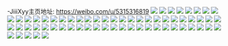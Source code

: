 -JiiiXyy主页地址: https://weibo.com/u/5315316819 
![](https://wx4.sinaimg.cn/mw2000/005NIwIrgy1h96q8ejy6ij32c03407wh.jpg) 
![](https://wx4.sinaimg.cn/mw2000/005NIwIrgy1h96109swqwj31ms26e7wh.jpg) 
![](https://wx4.sinaimg.cn/mw2000/005NIwIrgy1h960zwq3q9j32c0340x6q.jpg) 
![](https://wx4.sinaimg.cn/mw2000/005NIwIrgy1h960zzlgyqj32c0340e82.jpg) 
![](https://wx4.sinaimg.cn/mw2000/005NIwIrgy1h96102gpi6j32c0340x6s.jpg) 
![](https://wx4.sinaimg.cn/mw2000/005NIwIrgy1h960ztnvk7j32c03404qq.jpg) 
![](https://wx4.sinaimg.cn/mw2000/005NIwIrly1h8osdw5h1uj30w616wtgj.jpg) 
![](https://wx4.sinaimg.cn/mw2000/005NIwIrly1h8osdxa1hxj30u0140dog.jpg) 
![](https://wx4.sinaimg.cn/mw2000/005NIwIrly1h8osdxuqyfj30u0140aq7.jpg) 
![](https://wx4.sinaimg.cn/mw2000/005NIwIrly1h8osdzzwwvj30u014016w.jpg) 
![](https://wx4.sinaimg.cn/mw2000/005NIwIrly1h8osdz30opj30u0140gx1.jpg) 
![](https://wx4.sinaimg.cn/mw2000/005NIwIrly1h8osdzi5jrj30u0140qf1.jpg) 
![](https://wx4.sinaimg.cn/mw2000/005NIwIrly1h8osdwr885j30u014049q.jpg) 
![](https://wx4.sinaimg.cn/mw2000/005NIwIrly1h8osdybno9j30u01407as.jpg) 
![](https://wx4.sinaimg.cn/mw2000/005NIwIrly1h8osdyl65cj30u01hc77k.jpg) 
![](https://wx4.sinaimg.cn/mw2000/005NIwIrly1h8hky26eq2j30wi1ychdt.jpg) 
![](https://wx4.sinaimg.cn/mw2000/005NIwIrly1h8dnryyjtnj31jk111b29.jpg) 
![](https://wx4.sinaimg.cn/mw2000/005NIwIrly1h8dnxytn9pj31400u0ama.jpg) 
![](https://wx4.sinaimg.cn/mw2000/005NIwIrly1h8dnsxt30pj31j62psu0x.jpg) 
![](https://wx4.sinaimg.cn/mw2000/005NIwIrly1h83ok9pcm3j321v1jekjl.jpg) 
![](https://wx4.sinaimg.cn/mw2000/005NIwIrly1h82wokarjmj317v1mie2c.jpg) 
![](https://wx4.sinaimg.cn/mw2000/005NIwIrly1h82womeym1j32c0340qv6.jpg) 
![](https://wx4.sinaimg.cn/mw2000/005NIwIrly1h82wogrow5j3291301x6q.jpg) 
![](https://wx4.sinaimg.cn/mw2000/005NIwIrly1h7tdh7gehdj30wi1ls7k4.jpg) 
![](https://wx4.sinaimg.cn/mw2000/005NIwIrly1h7tdh6ys3vj30wi1lstof.jpg) 
![](https://wx4.sinaimg.cn/mw2000/005NIwIrly1h7tdh7t9trj30wi1ls7ka.jpg) 
![](https://wx4.sinaimg.cn/mw2000/005NIwIrly1h7tdp3uf0ij31nj1njkjl.jpg) 
![](https://wx4.sinaimg.cn/mw2000/005NIwIrly1h7oth7ndlyj312u1fsqkt.jpg) 
![](https://wx4.sinaimg.cn/mw2000/005NIwIrly1h78gvvpmonj32c0340x6q.jpg) 
![](https://wx4.sinaimg.cn/mw2000/005NIwIrly1h78gw0oguyj32c034lu0y.jpg) 
![](https://wx4.sinaimg.cn/mw2000/005NIwIrly1h6sh0tck1cj32yo1o0b29.jpg) 
![](https://wx4.sinaimg.cn/mw2000/005NIwIrly1h6l7d6qhiuj30wi1ycdvv.jpg) 
![](https://wx4.sinaimg.cn/mw2000/005NIwIrly1h6l7d55ggsj30wi1ycb29.jpg) 
![](https://wx4.sinaimg.cn/mw2000/005NIwIrly1h6i3zn1tzuj32c0340qan.jpg) 
![](https://wx4.sinaimg.cn/mw2000/005NIwIrly1h6i3zocmaej32c0340e83.jpg) 
![](https://wx4.sinaimg.cn/mw2000/005NIwIrly1h6i3zfz4ubj32c03404nn.jpg) 
![](https://wx4.sinaimg.cn/mw2000/005NIwIrly1h6i3zlgamzj32c0340ais.jpg) 
![](https://wx4.sinaimg.cn/mw2000/005NIwIrly1h6i3zk7te6j32c03407ng.jpg) 
![](https://wx4.sinaimg.cn/mw2000/005NIwIrly1h6i3zg9w3lj30u0140dlk.jpg) 
![](https://wx4.sinaimg.cn/mw2000/005NIwIrly1h6gnyb6xv0j30wi17cq57.jpg) 
![](https://wx4.sinaimg.cn/mw2000/005NIwIrly1h67mvly2w4j30wi18vn0i.jpg) 
![](https://wx4.sinaimg.cn/mw2000/005NIwIrly1h63419gvr0j32c0340ad6.jpg) 
![](https://wx4.sinaimg.cn/mw2000/005NIwIrly1h5txdfxvqoj31le24je81.jpg) 
![](https://wx4.sinaimg.cn/mw2000/005NIwIrly1h5o18sev7rj32c0340e81.jpg) 
![](https://wx4.sinaimg.cn/mw2000/005NIwIrgy1h5lr6nkjbjj32c0340npf.jpg) 
![](https://wx4.sinaimg.cn/mw2000/005NIwIrgy1h5lr6q91hoj32c0340kjn.jpg) 
![](https://wx4.sinaimg.cn/mw2000/005NIwIrgy1h5lrdcqjsfj31o0280kjl.jpg) 
![](https://wx4.sinaimg.cn/mw2000/005NIwIrgy1h4bmd2gm0pj32c0340e82.jpg) 
![](https://wx4.sinaimg.cn/mw2000/005NIwIrgy1h40yvalemdj30u0140wv2.jpg) 
![](https://wx4.sinaimg.cn/mw2000/005NIwIrgy1h40yv12t61j32c0340x6r.jpg) 
![](https://wx4.sinaimg.cn/mw2000/005NIwIrgy1h40yufdd7vj32c033z1kz.jpg) 
![](https://wx4.sinaimg.cn/mw2000/005NIwIrgy1h40yultlkvj32782xnx6p.jpg) 
![](https://wx4.sinaimg.cn/mw2000/005NIwIrgy1h40yv44qguj32852yvkjm.jpg) 
![](https://wx4.sinaimg.cn/mw2000/005NIwIrgy1h40yuqs8atj323e2si1kz.jpg) 
![](https://wx4.sinaimg.cn/mw2000/005NIwIrly1h3pj8jf07zj32c03407wk.jpg) 
![](https://wx4.sinaimg.cn/mw2000/005NIwIrgy1h3o7b1qu3lj30wi1yce81.jpg) 
![](https://wx4.sinaimg.cn/mw2000/005NIwIrgy1h3o7b54ugtj30wi1yc7wh.jpg) 
![](https://wx4.sinaimg.cn/mw2000/005NIwIrgy1h3o7b6yekdj30wi1yc1kx.jpg) 
![](https://wx4.sinaimg.cn/mw2000/005NIwIrgy1h3lmgylmy6j32c0340hdt.jpg) 
![](https://wx4.sinaimg.cn/mw2000/005NIwIrgy1h3l0ywanjxj32782xmx6q.jpg) 
![](https://wx4.sinaimg.cn/mw2000/005NIwIrgy1h3ds03ihidj31pu158dxj.jpg) 
![](https://wx4.sinaimg.cn/mw2000/005NIwIrgy1h3ds0cdgbhj32c033ze84.jpg) 
![](https://wx4.sinaimg.cn/mw2000/005NIwIrgy1h3ds1coa6ij30zk1be432.jpg) 
